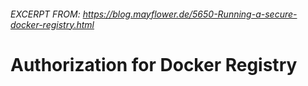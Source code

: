 ###### EXCERPT FROM: https://blog.mayflower.de/5650-Running-a-secure-docker-registry.html

# Authorization for Docker Registry

